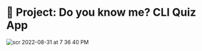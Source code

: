 # 📣 Project: Do you know me? CLI Quiz App

![scr 2022-08-31 at 7 36 40 PM](https://user-images.githubusercontent.com/28717686/187699001-3d7d2357-e3ac-4d3a-a7f2-23d955292879.gif)

